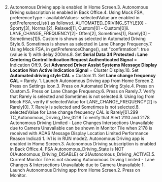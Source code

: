 2. Autonomous Driving app is enabled in Home Screen.3. Autonomous Driving subscription is enabled in Back Office.4. Using Mock FSA, preferenceType - availableValues- selectedValue are enabled in getPreferenceList() as follows:i. AUTOMATED_DRIVING_STYLE[0] - Sporty[3], Normal[2], Relaxed[1], Custom[0] - Custom[0]ii. LANE_CHANGE_FREQUENCY[2]- Often[2], Sometimes[1], Rarely[0] – Sometimes[1]5. Custom is shown as selected in Automated Driving Style.6. Sometimes is shown as selected in Lane Change Frequency.7. Using Mock FSA, in getPreferenceChange(), set "confirmation": true (value is 1) with delay 200ms.8. Set **Serial Data 34 Protected : Lane Centering Control Indication Request Authenticated Signal** = Indication Off.9. Set **Advanced Driver Assist Systems Message Display Location Non Active Indication Signal** = Cluster Display.10. Set **Automated driving style CAL** = Custom.11. Set **Lane change frequency CAL** = Rarely. 1. Launch Autonomous Driving app from Home Screen.2. Press on Settings icon.3. Press on Automated Driving Style.4. Press on Custom.5. Press on Lane Change Frequency.6. Press on Rarely.7. Verify that Rarely is selected and Sometimes is not selected.8. Using log from Mock FSA, verify if selectedValue for LANE_CHANGE_FREQUENCY[2] is Rarely[0]. 7. Rarely is selected and Sometimes is not selected.8. selectedValue for Lane change frequency CAL is Rarely[0].299 TC_Autonomous_Driving_Dev_0218 To verify that Alert 2110 and 2178 Autonomous Driving Limited - Lane Changes Intersections Unavailable due to Camera Unavailable can be shown in Monitor Tile when 2178 is received with ADAS Message Display Location Limited Performance Reason Indicati 1. IVI is in RUN mode2. Autonomous Driving app is enabled in Home Screen.3. Autonomous Driving subscription is enabled in Back Office.4. FSA Autonomous_Driving_State is NOT 0(Autonomous_Driving_DISABLE) or 2(Autonomous_Driving_ACTIVE).5. Current Monitor Tile is not showing Autonomous Driving Limited - Lane Changes & Intersections Unavailable due to Camera Unavailable 1. Launch Autonomous Driving app from Home Screen.2. Press on Monitor.